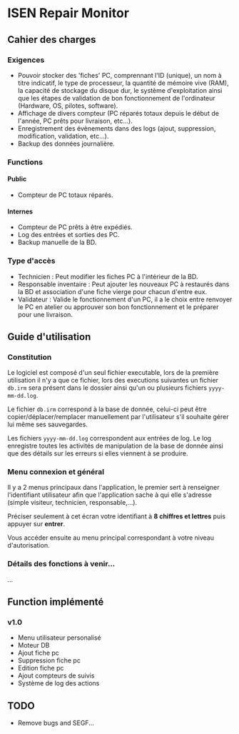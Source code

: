 # ISEN Repair Monitor
## Cahier des charges
### Exigences
- Pouvoir stocker des 'fiches' PC, comprennant l'ID (unique), un nom à titre indicatif, le type de processeur, la quantité de mémoire vive (RAM), la capacité de stockage du disque dur, le système d'exploitation ainsi que les étapes de validation de bon fonctionnement de l'ordinateur (Hardware, OS, pilotes, software).
- Affichage de divers compteur (PC réparés totaux depuis le début de l'année, PC prêts pour livraison, etc...).
- Enregistrement des évènements dans des logs (ajout, suppression, modification, validation, etc...).
- Backup des données journalière.

### Functions
#### Public
- Compteur de PC totaux réparés.
#### Internes
- Compteur de PC prêts à être expédiés.
- Log des entrées et sorties des PC.
- Backup manuelle de la BD.

### Type d'accès
- Technicien : Peut modifier les fiches PC à l'intérieur de la BD.
- Responsable inventaire : Peut ajouter les nouveaux PC à restaurés dans la BD et association d'une fiche vierge pour chacun d'entre eux.
- Validateur : Valide le fonctionnement d'un PC, il a le choix entre renvoyer le PC en atelier ou approuver son bon fonctionnement et le préparer pour une livraison.

## Guide d'utilisation
### Constitution
Le logiciel est composé d'un seul fichier executable, lors de la première utilisation il n'y a que ce fichier, lors des executions suivantes un fichier `db.irm` sera présent dans le dossier ainsi qu'un ou plusieurs fichiers `yyyy-mm-dd.log`.

Le fichier `db.irm` correspond à la base de donnée, celui-ci peut être copier/déplacer/remplacer manuellement par l'utilisateur s'il souhaite gérer lui même ses sauvegardes.

Les fichiers `yyyy-mm-dd.log` correspondent aux entrées de log. Le log enregistre toutes les activités de manipulation de la base de donnée ainsi que des détails sur les erreurs si elles viennent à se produire.

### Menu connexion et général
Il y a 2 menus principaux dans l'application, le premier sert à renseigner l'identifiant utilisateur afin que l'application sache à qui elle s'adresse (simple visiteur, technicien, responsable,...).

Préciser seulement à cet écran votre identifiant à **8 chiffres et lettres** puis appuyer sur **entrer**.

Vous accéder ensuite au menu principal correspondant à votre niveau d'autorisation.

### Détails des fonctions à venir...
...

## Function implémenté
### v1.0
- Menu utilisateur personalisé
- Moteur DB
- Ajout fiche pc
- Suppression fiche pc
- Edition fiche pc
- Ajout compteurs de suivis
- Système de log des actions

## TODO
- Remove bugs and SEGF...
